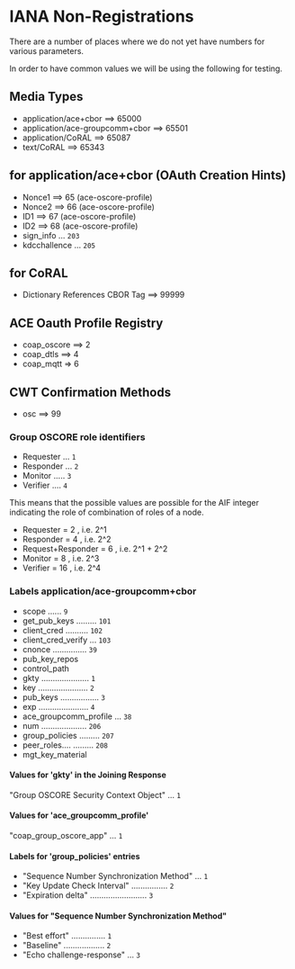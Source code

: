 # IANA Non-Registrations

There are a number of places where we do not yet have numbers for various parameters.

In order to have common values we will be using the following for testing.

## Media Types

* application/ace+cbor ==> 65000
* application/ace-groupcomm+cbor ==> 65501
* application/CoRAL ==> 65087
* text/CoRAL ==>  65343 

## for application/ace+cbor (OAuth Creation Hints)

* Nonce1 ==> 65  (ace-oscore-profile)
* Nonce2 ==> 66  (ace-oscore-profile)
* ID1 ==> 67  (ace-oscore-profile)
* ID2 ==> 68  (ace-oscore-profile)
* sign_info ... `203`
* kdcchallence ... `205`

## for CoRAL

* Dictionary References CBOR Tag ==> 99999


## ACE Oauth Profile Registry

* coap_oscore ==> 2
* coap_dtls ==> 4
* coap_mqtt => 6

## CWT Confirmation Methods

* osc ==> 99

### Group OSCORE role identifiers

* Requester ... `1`
* Responder ... `2`
* Monitor ..... `3`
* Verifier .... `4`

This means that the possible values are possible for the AIF integer indicating the role of combination of roles of a node.

* Requester = 2 , i.e. 2^1
* Responder = 4 , i.e. 2^2
* Request+Responder = 6 , i.e. 2^1 + 2^2
* Monitor = 8 , i.e. 2^3
* Verifier = 16 , i.e. 2^4

### Labels application/ace-groupcomm+cbor

* scope ...... `9`
* get_pub_keys ......... `101`
* client_cred .......... `102`
* client_cred_verify ... `103`
* cnonce ............... `39`
* pub_key_repos
* control_path
* gkty ..................... `1`
* key ...................... `2`
* pub_keys ................. `3`
* exp ...................... `4`
* ace_groupcomm_profile ... `38`
* num .................... `206`
* group_policies ......... `207`
* peer_roles.... ......... `208`
* mgt_key_material


#### Values for 'gkty' in the Joining Response

"Group OSCORE Security Context Object" ... `1`


#### Values for 'ace_groupcomm_profile'

"coap_group_oscore_app" ... `1`


#### Labels for 'group_policies' entries

* "Sequence Number Synchronization Method" ... `1`
* "Key Update Check Interval" ................ `2`
* "Expiration delta" ......................... `3`


#### Values for "Sequence Number Synchronization Method"

* "Best effort" ............... `1`
* "Baseline" .................. `2`
* "Echo challenge-response" ... `3`
